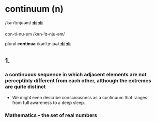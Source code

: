 # continuum (n)

/kənˈtɪnjuəm/ [🔊](https://www.oxfordlearnersdictionaries.com/media/english/uk_pron/x/xco/xcont/xcontinuum__gb_1.mp3) [🔊](https://www.oxfordlearnersdictionaries.com/media/english/us_pron/x/xco/xcont/xcontinuum__us_1.mp3)

con-ti-nu-um /kən-ˈtɪ-nju-əm/

plural **continua** /kənˈtɪnjuə/ [🔊](https://www.oxfordlearnersdictionaries.com/media/english/uk_pron/x/xco/xcont/xcontinua__gb_1.mp3) [🔊](https://www.oxfordlearnersdictionaries.com/media/english/us_pron/x/xco/xcont/xcontinua__us_1.mp3)

## 1.

### a continuous sequence in which adjacent elements are not perceptibly different from each other, although the extremes are quite distinct

- We might even describe consciousness as a continuum that ranges from full awareness to a deep sleep.

### Mathematics - the set of real numbers